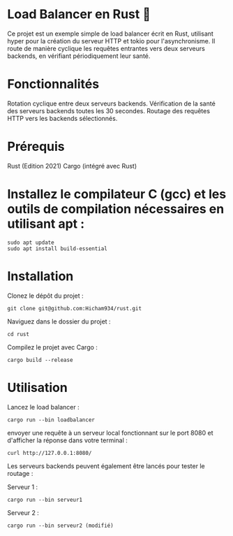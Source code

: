 # Load Balancer en Rust 🦀

Ce projet est un exemple simple de load balancer écrit en Rust, utilisant hyper pour la création du serveur HTTP et tokio pour l'asynchronisme. Il route de manière cyclique les requêtes entrantes vers deux serveurs backends, en vérifiant périodiquement leur santé.

# Fonctionnalités
Rotation cyclique entre deux serveurs backends.
Vérification de la santé des serveurs backends toutes les 30 secondes.
Routage des requêtes HTTP vers les backends sélectionnés.

# Prérequis
Rust (Edition 2021)
Cargo (intégré avec Rust)

# Installez le compilateur C (gcc) et les outils de compilation nécessaires en utilisant apt :
```
sudo apt update
sudo apt install build-essential
```


# Installation
Clonez le dépôt du projet :
```
git clone git@github.com:Hicham934/rust.git
```
Naviguez dans le dossier du projet :
```
cd rust
```

Compilez le projet avec Cargo :
```
cargo build --release
```

# Utilisation
Lancez le load balancer :
```
cargo run --bin loadbalancer
```

envoyer une requête à un serveur local fonctionnant sur le port 8080 et d'afficher la réponse dans votre terminal : 
```
curl http://127.0.0.1:8080/
```
Les serveurs backends peuvent également être lancés pour tester le routage :

Serveur 1 :
```
cargo run --bin serveur1
```

Serveur 2 :
```
cargo run --bin serveur2 (modifié)
```



